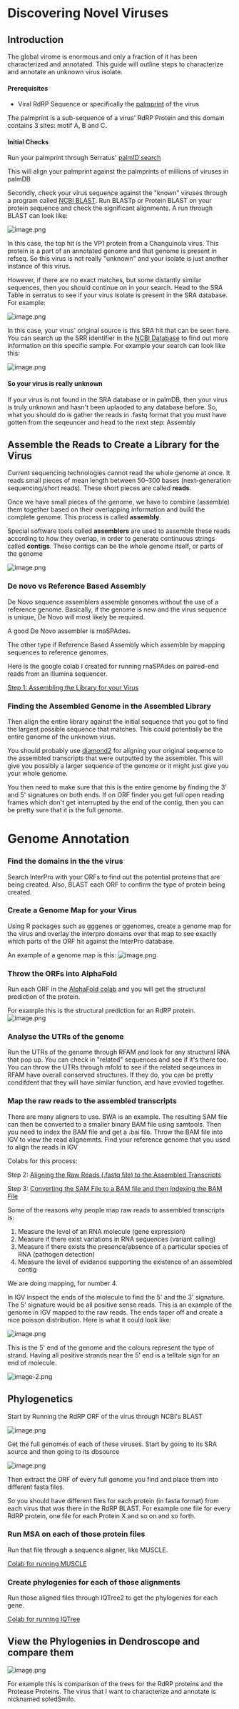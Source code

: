 # Discovering Novel Viruses

## Introduction

The global virome is enormous and only a fraction of it has been characterized and annotated. This guide will outline steps to characterize and annotate an unknown virus isolate.

#### Prerequisites
- Viral RdRP Sequence or specifically the [palmprint](https://peerj.com/articles/14055/) of the virus

The palmprint is a sub-sequence of a virus' RdRP Protein and this domain contains 3 sites: motif A, B and C. 

#### Initial Checks
Run your palmprint through Serratus' [palmID search](https://serratus.io/palmid)

This will align your palmprint against the palmprints of millions of viruses in palmDB

Secondly, check your virus sequence against the "known" viruses through a program called [NCBI BLAST](https://blast.ncbi.nlm.nih.gov/Blast.cgi). Run BLASTp or Protein BLAST on your protein sequence and check the significant alignments. 
A run through BLAST can look like: 

![image.png](attachment:image.png)

In this case, the top hit is the VP1 protein from a Changuinola virus. This protein is a part of an annotated genome and that genome is present in refseq. So this virus is not really "unknown" and your isolate is just another instance of this virus. 

However, if there are no exact matches, but some distantly similar sequences, then you should continue on in your search.
Head to the SRA Table in serratus to see if your virus isolate is present in the SRA database. For example: 

![image.png](attachment:image.png)

In this case, your virus' original source is this SRA hit that can be seen here. You can search up the SRR identifier in the [NCBI Database](https://www.ncbi.nlm.nih.gov/) to find out more information on this specific sample. For example your search can look like this:

![image.png](attachment:image.png)

#### So your virus is really unknown

If your virus is not found in the SRA database or in palmDB, then your virus is truly unknown and hasn't been uplaoded to any database before. So, what you should do is gather the reads in .fastq format that you must have gotten from the seqeuncer and head to the next step: Assembly

## Assemble the Reads to Create a Library for the Virus

Current sequencing technologies cannot read the whole genome at once. It reads small pieces of mean length between 50–300 bases (next-generation sequencing/short reads). These short pieces are called **reads**. 

Once we have small pieces of the genome, we have to combine (assemble) them together based on their overlapping information and build the complete genome. This process is called **assembly**.

Special software tools called **assemblers** are used to assemble these reads according to how they overlap, in order to generate continuous strings called **contigs**. These contigs can be the whole genome itself, or parts of the genome

![image.png](attachment:image.png)


### De novo vs Reference Based Assembly

De Novo sequence assemblers assemble genomes without the use of a reference genome. Basically, if the genome is new and the virus sequence is unique, De Novo will most likely be required. 

A good De Novo assembler is rnaSPAdes. 

The other type if Reference Based Assembly which assemble by mapping sequences to reference genomes. 


Here is the google colab I created for running rnaSPAdes on paired-end reads from an Illumina sequencer.

[Step 1: Assembling the Library for your Virus](https://colab.research.google.com/drive/1NZbx3vpFlDFZPJPhTcmxORp15rRNlxBE)

### Finding the Assembled Genome in the Assembled Library

Then align the entire library against the initial sequence that you got to find the largest possible sequence that matches. This could potentially be the entire genome of the unknown virus. 

You should probably use [diamond2](https://github.com/bbuchfink/diamond) for aligning your original sequence to the assembled transcripts that were outputted by the assembler. This will give you possibly a larger sequence of the genome or it might just give you your whole genome. 

You then need to make sure that this is the entire genome by finding the 3' and 5' signatures on both ends.
If on ORF finder you get full open reading frames which don't get interrupted by the end of the contig, then you can be pretty sure that it is the full genome.

# Genome Annotation

### Find the domains in the the virus

Search InterPro with your ORFs to find out the potential proteins that are being created. Also, BLAST each ORF to confirm the type of protein being created. 

### Create a Genome Map for your Virus

Using R packages such as gggenes or ggenomes, create a genome map for the virus and overlay the interpro domains over that map to see exactly which parts of the ORF hit against the InterPro database. 

An example of a genome map is this:
![image.png](attachment:image.png)

### Throw the ORFs into AlphaFold

Run each ORF in the [AlphaFold colab](https://colab.research.google.com/github/sokrypton/ColabFold/blob/main/AlphaFold2.ipynb#scrollTo=kOblAo-xetgx) and you will get the structural prediction of the protein. 

For example this is the structural prediction for an RdRP protein. 
![image.png](attachment:image.png)

### Analyse the UTRs of the genome 

Run the UTRs of the genome through RFAM and look for any structural RNA that pop up. You can check in "related" sequences and see if it's there too. You can throw the UTRs through mfold to see if the related seqeunces in RFAM have overall conserved structures. If they do, you can be pretty condifdent that they will have similar function, and have evovled together.

### Map the raw reads to the assembled transcripts

There are many aligners to use. BWA is an example. The resulting SAM file can then be converted to a smaller binary BAM file using samtools. Then you need to index the BAM file and get a .bai file. Throw the BAM file into IGV to view the read alignemnts. Find your reference genome that you used to align the reads in IGV

Colabs for this process:

Step 2: [Aligning the Raw Reads (.fastq file) to the Assembled Transcripts](https://colab.research.google.com/drive/11mefOUcLpIBAhg1CrBenrXt5oVN_zNuH)

Step 3: [Converting the SAM File to a BAM file and then Indexing the BAM File](https://colab.research.google.com/drive/1zwB4g57EhOXpTO67j7upU-1gUiASqLQ6)

Some of the reasons why people map raw reads to assembled transcripts is:
1. Measure the level of an RNA molecule (gene expression)
2. Measure if there exist variations in RNA sequences (variant calling)
3. Measure if there exists the presence/absence of a particular species of RNA (pathogen detection)
4. Measure the level of evidence supporting the existence of an assembled contig

We are doing mapping, for number 4. 

In IGV inspect the ends of the molecule to find the 5' and the 3' signature. The 5' signature would be all positive sense reads. 
This is an example of the genome in IGV mapped to the raw reads. The ends taper off and create a nice poisson distribution. Here is what it could look like:

![image.png](attachment:image.png)

This is the 5' end of the genome and the colours represent the type of strand. Having all positive strands near the 5' end is a telltale sign for an end of molecule.

![image-2.png](attachment:image-2.png)

## Phylogenetics

Start by Running the RdRP ORF of the virus through NCBI's BLAST

![image.png](attachment:image.png)

Get the full genomes of each of these viruses. Start by going to its SRA source and then going to its dbsource

![image.png](attachment:image.png)

Then extract the ORF of every full genome you find and place them into different fasta files. 

So you should have different files for each protein (in fasta format) from each virus that was there in the RdRP BLAST. For example one file for every RdRP protein, one file for each Protein X and so on and so forth.

### Run MSA on each of those protein files

Run that file through a sequence aligner, like MUSCLE. 

[Colab for running MUSCLE](https://colab.research.google.com/drive/132HF_TOOorRY1LW7tsdxPkwqBP4H_wSL#scrollTo=1-hgKww-ZbiT)

### Create phylogenies for each of those alignments

Run those aligned files through IQTree2 to get the phylogenies for each gene. 

[Colab for running IQTree](https://colab.research.google.com/drive/1bTnBE6j__bQVUjlGIqIb05WVVnwgVlDD)

## View the Phylogenies in Dendroscope and compare them

![image.png](attachment:image.png)

For example this is comparison of the trees for the RdRP proteins and the Protease Proteins. The virus that I want to characterize and annotate is nicknamed soledSmilo.

